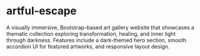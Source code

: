 # artful-escape
A visually immersive, Bootstrap-based art gallery website that showcases a thematic collection exploring transformation, healing, and inner light through darkness. Features include a dark-themed hero section, smooth accordion UI for featured artworks, and responsive layout design.
